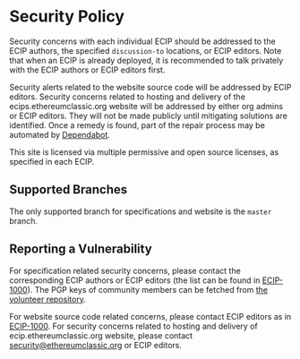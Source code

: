 # Security Policy

Security concerns with each individual ECIP should be addressed to the ECIP authors, the specified `discussion-to` locations, or ECIP editors. Note that when an ECIP is already deployed, it is recommended to talk privately with the ECIP authors or ECIP editors first.

Security alerts related to the website source code will be addressed by ECIP editors. Security concerns related to hosting and delivery of the ecips.ethereumclassic.org website will be addressed by either org admins or ECIP editors. They will not be made publicly until mitigating solutions are identified. Once a remedy is found, part of the repair process may be automated by [Dependabot](https://dependabot.com/).

This site is licensed via multiple permissive and open source licenses, as specified in each ECIP.
 
## Supported Branches

The only supported branch for specifications and website is the `master` branch.

## Reporting a Vulnerability

For specification related security concerns, please contact the corresponding ECIP authors or ECIP editors (the list can be found in [ECIP-1000](https://ecips.ethereumclassic.org/ECIPs/ecip-1000)). The PGP keys of community members can be fetched from [the volunteer repository](https://github.com/ethereumclassic/volunteer).

For website source code related concerns, please contact ECIP editors as in [ECIP-1000](https://ecips.ethereumclassic.org/ECIPs/ecip-1000). For security concerns related to hosting and delivery of ecip.ethereumclassic.org website, please contact [security@ethereumclassic.org](mailto:security@ethereumclassic.org) or ECIP editors.

